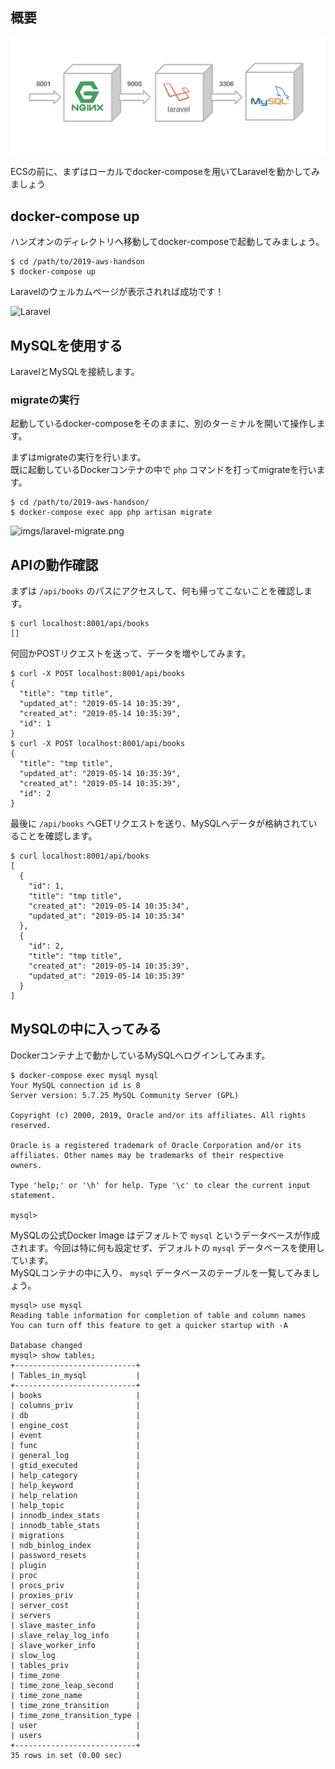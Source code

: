 ## 概要
![docker-compose](./imgs/docker-compose.png)

ECSの前に、まずはローカルでdocker-composeを用いてLaravelを動かしてみましょう

## docker-compose up
ハンズオンのディレクトリへ移動してdocker-composeで起動してみましょう。  

```console
$ cd /path/to/2019-aws-handson
$ docker-compose up
```

Laravelのウェルカムページが表示されれば成功です！

![Laravel](imgs/laravel.png)

## MySQLを使用する
LaravelとMySQLを接続します。

### migrateの実行
起動しているdocker-composeをそのままに、別のターミナルを開いて操作します。

まずはmigrateの実行を行います。  
既に起動しているDockerコンテナの中で `php` コマンドを打ってmigrateを行います。

```console
$ cd /path/to/2019-aws-handson/
$ docker-compose exec app php artisan migrate
```

![imgs/laravel-migrate.png](imgs/laravel-migrate.png)

## APIの動作確認
まずは `/api/books` のパスにアクセスして、何も帰ってこないことを確認します。  

```console
$ curl localhost:8001/api/books
[]
```

何回かPOSTリクエストを送って、データを増やしてみます。  
```console
$ curl -X POST localhost:8001/api/books
{
  "title": "tmp title",
  "updated_at": "2019-05-14 10:35:39",
  "created_at": "2019-05-14 10:35:39",
  "id": 1
}
$ curl -X POST localhost:8001/api/books
{
  "title": "tmp title",
  "updated_at": "2019-05-14 10:35:39",
  "created_at": "2019-05-14 10:35:39",
  "id": 2
}
```

最後に `/api/books` へGETリクエストを送り、MySQLへデータが格納されていることを確認します。

```console
$ curl localhost:8001/api/books
[
  {
    "id": 1,
    "title": "tmp title",
    "created_at": "2019-05-14 10:35:34",
    "updated_at": "2019-05-14 10:35:34"
  },
  {
    "id": 2,
    "title": "tmp title",
    "created_at": "2019-05-14 10:35:39",
    "updated_at": "2019-05-14 10:35:39"
  }
]
```

## MySQLの中に入ってみる
Dockerコンテナ上で動かしているMySQLへログインしてみます。  

```console
$ docker-compose exec mysql mysql
Your MySQL connection id is 8
Server version: 5.7.25 MySQL Community Server (GPL)

Copyright (c) 2000, 2019, Oracle and/or its affiliates. All rights reserved.

Oracle is a registered trademark of Oracle Corporation and/or its
affiliates. Other names may be trademarks of their respective
owners.

Type 'help;' or '\h' for help. Type '\c' to clear the current input statement.

mysql>
```

MySQLの公式Docker Image はデフォルトで `mysql` というデータベースが作成されます。今回は特に何も設定せず、デフォルトの `mysql` データベースを使用しています。  
MySQLコンテナの中に入り、 `mysql` データベースのテーブルを一覧してみましょう。

```console
mysql> use mysql
Reading table information for completion of table and column names
You can turn off this feature to get a quicker startup with -A

Database changed
mysql> show tables;
+---------------------------+
| Tables_in_mysql           |
+---------------------------+
| books                     |
| columns_priv              |
| db                        |
| engine_cost               |
| event                     |
| func                      |
| general_log               |
| gtid_executed             |
| help_category             |
| help_keyword              |
| help_relation             |
| help_topic                |
| innodb_index_stats        |
| innodb_table_stats        |
| migrations                |
| ndb_binlog_index          |
| password_resets           |
| plugin                    |
| proc                      |
| procs_priv                |
| proxies_priv              |
| server_cost               |
| servers                   |
| slave_master_info         |
| slave_relay_log_info      |
| slave_worker_info         |
| slow_log                  |
| tables_priv               |
| time_zone                 |
| time_zone_leap_second     |
| time_zone_name            |
| time_zone_transition      |
| time_zone_transition_type |
| user                      |
| users                     |
+---------------------------+
35 rows in set (0.00 sec)
```
